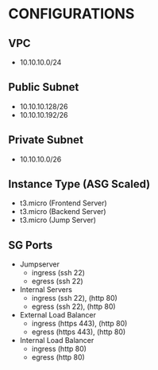 # CONFIGURATIONS

## VPC

- 10.10.10.0/24

## Public Subnet

- 10.10.10.128/26
- 10.10.10.192/26

## Private Subnet

- 10.10.10.0/26

## Instance Type (ASG Scaled)

- t3.micro (Frontend Server)
- t3.micro (Backend Server)
- t3.micro (Jump Server)

## SG Ports

- Jumpserver
  - ingress (ssh 22)
  - egress (ssh 22)
- Internal Servers
  - ingress (ssh 22), (http 80)
  - egress (ssh 22), (http 80)
- External Load Balancer
  - ingress (https 443), (http 80)
  - egress (https 443), (http 80)
- Internal Load Balancer
  - ingress (http 80)
  - egress (http 80)
